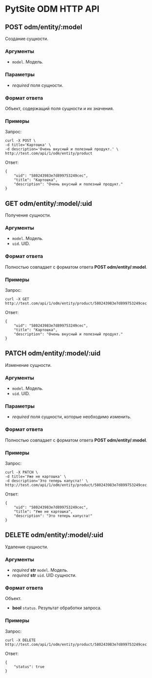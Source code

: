 # PytSite ODM HTTP API


## POST odm/entity/:model

Создание сущности.


### Аргументы

- `model`. Модель.


### Параметры

- *required* поля сущности.


### Формат ответа

Объект, содержащий поля сущности и их значения.


### Примеры

Запрос:

```
curl -X POST \
-d title='Картошка' \
-d description='Очень вкусный и полезный продукт.' \
http://test.com/api/1/odm/entity/product
```


Ответ:

```
{
    "uid": "580243983e7d899753249cec",
    "title": "Картошка",
    "description": "Очень вкусный и полезный продукт."
}
```


## GET odm/entity/:model/:uid

Получение сущности.


### Аргументы

- `model`. Модель.
- `uid`. UID.


### Формат ответа

Полностью совпадает с форматом ответа **POST odm/entity/:model**.


### Примеры

Запрос:

```
curl -X GET http://test.com/api/1/odm/entity/product/580243983e7d899753249cec
```


Ответ:

```
{
    "uid": "580243983e7d899753249cec",
    "title": "Картошка",
    "description": "Очень вкусный и полезный продукт."
}
```


## PATCH odm/entity/:model/:uid

Изменение сущности.


### Аргументы

- `model`. Модель.
- `uid`. UID.


### Параметры

- *required* поля сущности, которые необходимо изменить.


### Формат ответа

Полностью совпадает с форматом ответа **POST odm/entity/:model**.


### Примеры

Запрос:

```
curl -X PATCH \
-d title='Уже не картошка' \
-d description='Это теперь капуста!' \
http://test.com/api/1/odm/entity/product/580243983e7d899753249cec
```


Ответ:

```
{
    "uid": "580243983e7d899753249cec",
    "title": "Уже не картошка",
    "description": "Это теперь капуста!"
}
```


## DELETE odm/entity/:model/:uid

Удаление сущности.


### Аргументы

- *required* **str** `model`. Модель.
- *required* **str** `uid`. UID сущности.


### Формат ответа

Объект.

- **bool** `status`. Результат обработки запроса.


### Примеры

Запрос:

```
curl -X DELETE http://test.com/api/1/odm/entity/product/580243983e7d899753249cec
```


Ответ:

```
{
    "status": true
}
```
